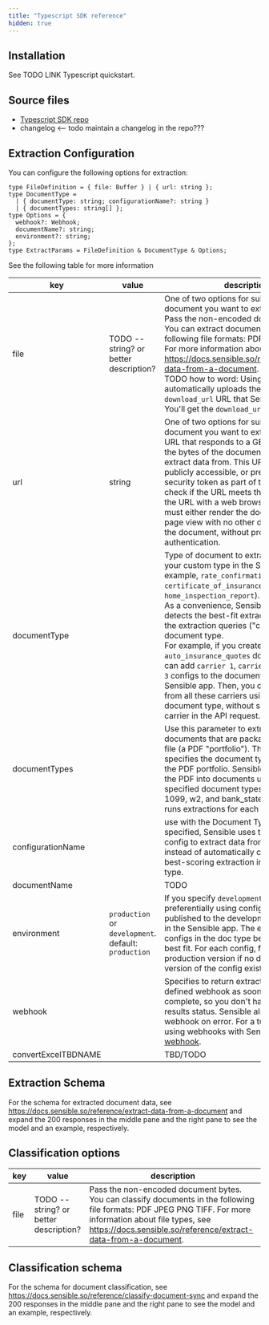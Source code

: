 ```yaml
---
title: "Typescript SDK reference"
hidden: true
---
```


## Installation

See TODO LINK Typescript quickstart.

## Source files

- [Typescript SDK repo](https://github.com/optimizely/python-sdk)
- changelog <-- todo maintain a changelog in the repo???

## Extraction Configuration

You can configure the following options for extraction:

```
type FileDefinition = { file: Buffer } | { url: string };
type DocumentType =
  | { documentType: string; configurationName?: string }
  | { documentTypes: string[] };
type Options = {
  webhook?: Webhook;
  documentName?: string;
  environment?: string;
};
type ExtractParams = FileDefinition & DocumentType & Options;
```

See the following table for more information

| key                 | value                                                | description                                                  |
| ------------------- | ---------------------------------------------------- | ------------------------------------------------------------ |
| file                | TODO -- string? or better description?               | One of two options for submitting the document you want to extract data from.<br/> Pass the non-encoded document bytes.  You can extract document data from the following file formats:   PDF JPEG PNG TIFF.  For more information about file types, see  <https://docs.sensible.so/reference/extract-data-from-a-document>.<br/>TODO how to word: Using this option automatically uploads the file to a `download_url` URL that Sensible generates. You'll get the `download_url` in the response. |
| url                 | string                                               | One of two options for submitting the document you want to extract data from.<br/>URL that responds to a GET request with the bytes of the document you want to extract data from. This URL must be either publicly accessible, or presigned with a security token as part of the URL path. To check if the URL meets these criteria, open the URL with a web browser. The browser must either render the document as a full-page view with no other data, or download the document, without prompting for authentication. |
| documentType        |                                                      | Type of document to extract from. Create your custom type in the Sensible app (for example, `rate_confirmation`, `certificate_of_insurance`, or `home_inspection_report`).<br/>As a convenience, Sensible automatically detects the best-fit extraction from among the extraction queries ("configs") in the document type.<br/>For example, if you create an `auto_insurance_quotes` document type, you can add `carrier 1`, `carrier 2`, and `carrier 3` configs to the document type in the Sensible app. Then, you can extract data from all these carriers using the same document type, without specifying the carrier in the API request. |
| documentTypes       |                                                      | Use this parameter to extract from multiple documents that are packaged into one PDF file (a PDF "portfolio").  This parameter specifies the document types contained in the PDF portfolio. Sensible then segments the PDF into documents using the specified document types (for example, 1099, w2, and bank_statement) and then runs extractions for each document. |
| configurationName   |                                                      | use with the Document Type parameter.  If specified, Sensible uses the specified config to extract data from the document instead of automatically choosing the best-scoring extraction in the document type. |
| documentName        |                                                      | TODO                                                         |
| environment         | `production` or `development`. default: `production` | If you specify `development`, extracts preferentially using config versions published to the development environment in the Sensible app. The extraction runs all configs in the doc type before picking the best fit. For each config, falls back to production version if no development version of the config exists. |
| webhook             |                                                      | Specifies to return extraction results to the defined webhook as soon as they're complete, so you don't have to poll for results status. Sensible also calls this webhook on error. For a tutorial about using webhooks with Sensible, see [Try a webhook](doc:api-tutorial-webhook). |
| convertExcelTBDNAME |                                                      | TBD/TODO                                                     |

## Extraction Schema

For the schema for extracted document data,  see <https://docs.sensible.so/reference/extract-data-from-a-document> and expand the 200 responses in the middle pane and the right pane to see the model and an example, respectively.

## Classification options



| key  | value                                  | description                                                  |
| ---- | -------------------------------------- | ------------------------------------------------------------ |
| file | TODO -- string? or better description? | Pass the non-encoded document bytes.  You can classify documents in the following file formats:   PDF JPEG PNG TIFF.  For more information about file types, see  <https://docs.sensible.so/reference/extract-data-from-a-document>. |

## Classification schema

For the schema for document classification, see https://docs.sensible.so/reference/classify-document-sync and expand the 200 responses in the middle pane and the right pane to see the model and an example, respectively.